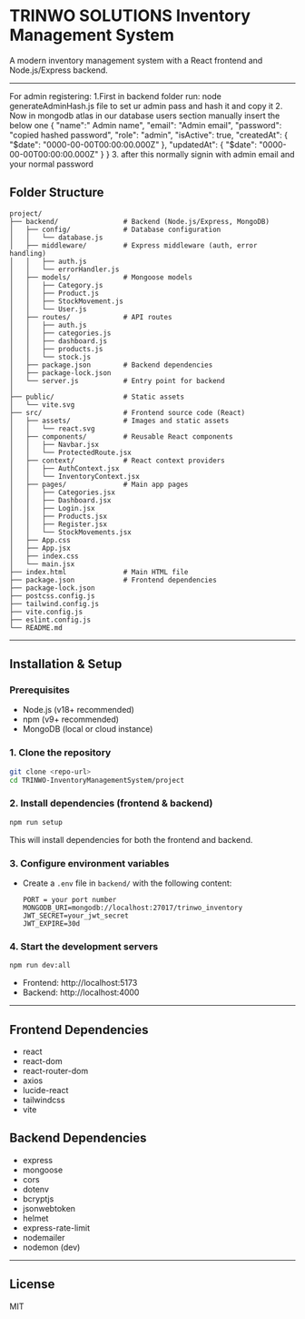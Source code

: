 # TRINWO SOLUTIONS Inventory Management System

A modern inventory management system with a React frontend and Node.js/Express backend.

---
For admin registering:
1.First in backend folder run: node generateAdminHash.js file to set ur admin pass and hash it and copy it 
2. Now in mongodb atlas in our database users section manually insert the below one
{
  "name":" Admin name",
  "email": "Admin email",
  "password": "copied  hashed password",
  "role": "admin",
  "isActive": true,
  "createdAt": { "$date": "0000-00-00T00:00:00.000Z" },
  "updatedAt": { "$date": "0000-00-00T00:00:00.000Z" }
}
3. after this normally signin with admin email and your normal password



## Folder Structure

```
project/
├── backend/                # Backend (Node.js/Express, MongoDB)
│   ├── config/             # Database configuration
│   │   └── database.js
│   ├── middleware/         # Express middleware (auth, error handling)
│   │   ├── auth.js
│   │   └── errorHandler.js
│   ├── models/             # Mongoose models
│   │   ├── Category.js
│   │   ├── Product.js
│   │   ├── StockMovement.js
│   │   └── User.js
│   ├── routes/             # API routes
│   │   ├── auth.js
│   │   ├── categories.js
│   │   ├── dashboard.js
│   │   ├── products.js
│   │   └── stock.js
│   ├── package.json        # Backend dependencies
│   ├── package-lock.json
│   └── server.js           # Entry point for backend
│
├── public/                 # Static assets
│   └── vite.svg
├── src/                    # Frontend source code (React)
│   ├── assets/             # Images and static assets
│   │   └── react.svg
│   ├── components/         # Reusable React components
│   │   ├── Navbar.jsx
│   │   └── ProtectedRoute.jsx
│   ├── context/            # React context providers
│   │   ├── AuthContext.jsx
│   │   └── InventoryContext.jsx
│   ├── pages/              # Main app pages
│   │   ├── Categories.jsx
│   │   ├── Dashboard.jsx
│   │   ├── Login.jsx
│   │   ├── Products.jsx
│   │   ├── Register.jsx
│   │   └── StockMovements.jsx
│   ├── App.css
│   ├── App.jsx
│   ├── index.css
│   └── main.jsx
├── index.html              # Main HTML file
├── package.json            # Frontend dependencies
├── package-lock.json
├── postcss.config.js
├── tailwind.config.js
├── vite.config.js
├── eslint.config.js
└── README.md
```

---

## Installation & Setup

### Prerequisites
- Node.js (v18+ recommended)
- npm (v9+ recommended)
- MongoDB (local or cloud instance)

### 1. Clone the repository
```sh
git clone <repo-url>
cd TRINWO-InventoryManagementSystem/project
```

### 2. Install dependencies (frontend & backend)
```sh
npm run setup
```
This will install dependencies for both the frontend and backend.

### 3. Configure environment variables
- Create a `.env` file in `backend/` with the following content:
  ```env
  PORT = your port number
  MONGODB_URI=mongodb://localhost:27017/trinwo_inventory
  JWT_SECRET=your_jwt_secret
  JWT_EXPIRE=30d
  ```

### 4. Start the development servers
```sh
npm run dev:all
```
- Frontend: http://localhost:5173
- Backend:  http://localhost:4000

---

## Frontend Dependencies
- react
- react-dom
- react-router-dom
- axios
- lucide-react
- tailwindcss
- vite

## Backend Dependencies
- express 
- mongoose
- cors
- dotenv
- bcryptjs
- jsonwebtoken
- helmet
- express-rate-limit
- nodemailer
- nodemon (dev)

---

## License
MIT